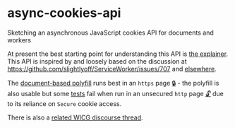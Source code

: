 # async-cookies-api
Sketching an asynchronous JavaScript cookies API for documents and workers

At present the best starting point for understanding this API is [the explainer](explainer.md). This API is inspired by and loosely based on the discussion at https://github.com/slightlyoff/ServiceWorker/issues/707 and [elsewhere](https://github.com/WICG/async-cookies-api/issues/14).

The [document-based polyfill](cookies.js) runs best in an `https` page [🔒](https://wicg.github.io/async-cookies-api/cookies_test.html) - the polyfill is also usable but some [tests](cookies_test.js) fail when run in an unsecured `http` page [🔓](http://wicg.github.io/async-cookies-api/cookies_test.html) due to its reliance on `Secure` cookie access.

There is also a [related WICG discourse thread](https://discourse.wicg.io/t/rfc-proposal-for-an-asynchronous-cookies-api/1652).
